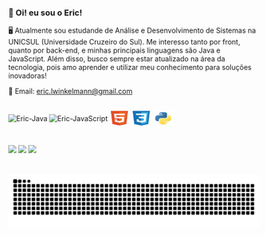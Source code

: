 ### 👋 Oi! eu sou o Eric!

🖥️ Atualmente sou estudande de Análise e Desenvolvimento de Sistemas na UNICSUL (Universidade Cruzeiro do Sul). Me interesso tanto por front, quanto por back-end, e minhas principais linguagens são Java e JavaScript. Além disso, busco sempre estar atualizado na área da tecnologia, pois amo aprender e utilizar meu conhecimento para soluções inovadoras!

📧 Email: eric.lwinkelmann@gmail.com

<div style="display: inline_block"><br>
  <img align="center" alt="Eric-Java" height="30" width="40" src="https://cdn.jsdelivr.net/gh/devicons/devicon@latest/icons/java/java-original.svg">
  <img align="center" alt="Eric-JavaScript" height="30" width="40" src="https://cdn.jsdelivr.net/gh/devicons/devicon@latest/icons/javascript/javascript-original.svg">    
  <img align="center" alt="Eric-HTML" height="30" width="40" src="https://raw.githubusercontent.com/devicons/devicon/master/icons/html5/html5-original.svg">
  <img align="center" alt="Eric-CSS" height="30" width="40" src="https://raw.githubusercontent.com/devicons/devicon/master/icons/css3/css3-original.svg">
  <img align="center" alt="Eric-Python" height="30" width="40" src="https://raw.githubusercontent.com/devicons/devicon/master/icons/python/python-original.svg">    

</div>
  
  #
 
<div> 
  <a href="https://www.instagram.com/offeric.skt/" target="_blank"><img src="https://img.shields.io/badge/-Instagram-%23E4405F?style=for-the-badge&logo=instagram&logoColor=white" target="_blank"></a>
  <a href = "mailto:eric.lps76i@gmail.com"><img src="https://img.shields.io/badge/-Gmail-%23333?style=for-the-badge&logo=gmail&logoColor=white" target="_blank"></a>
  <a href="https://www.linkedin.com/in/eric-lopes1" target="_blank"><img src="https://img.shields.io/badge/-LinkedIn-%230077B5?style=for-the-badge&logo=linkedin&logoColor=white" target="_blank"></a> 
</div>

#

<picture align="center">
  <source media="(prefers-color-scheme: dark)" srcset="https://raw.githubusercontent.com/EricLps/EricLps/output/github-contribution-grid-snake-dark.svg">
  <source media="(prefers-color-scheme: light)" srcset="https://raw.githubusercontent.com/EricLps/EricLps/output/github-contribution-grid-snake-dark.svg">
  <img align="center" alt="github contribution grid snake animation" src="https://raw.githubusercontent.com/EricLps/EricLps/output/github-contribution-grid-snake.svg">
</picture>
